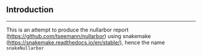 ## Introduction
------------------------------
This is an attempt to produce the nullarbor report (https://github.com/tseemann/nullarbor) using snakemake (https://snakemake.readthedocs.io/en/stable/), hence the name `snakeNullarbor`   

